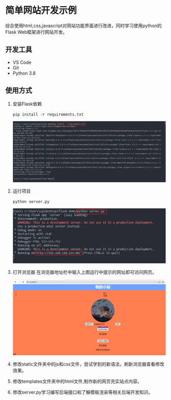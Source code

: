 # 简单网站开发示例

综合使用html,css,javascript对网站功能界面进行改进，同时学习使用python的Flask Web框架进行网站开发。

## 开发工具

* VS Code
* Git
* Python 3.8
  
## 使用方式

1. 安装Flask依赖  

   `pip install -r requirements.txt`  

   ![alt 安装依赖](./static/img/img1.png)

2. 运行项目  

   `python server.py`  

   ![alt 运行项目](./static/img/img2.png)

3. 打开浏览器
   在浏览器地址栏中输入上图运行中提示的网址即可访问网页。

   ![alt 网页界面](./static/img/img3.png)

4. 修改static文件夹中的js和css文件，尝试学到的新语法，刷新浏览器查看修改效果。

5. 修改templates文件夹中的html文件,制作新的网页充实站点内容。

6. 修改server.py学习编写后端接口和了解模板渲染等相关后端开发知识。

